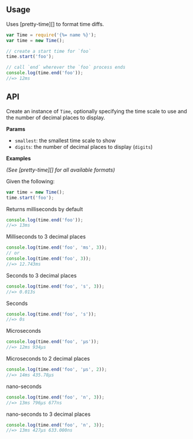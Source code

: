 ## Usage

Uses [pretty-time][] to format time diffs.

```js
var Time = require('{%= name %}');
var time = new Time();

// create a start time for `foo`
time.start('foo');

// call `end` wherever the `foo` process ends
console.log(time.end('foo'));
//=> 12ms
```

## API

Create an instance of `Time`, optionally specifying the time scale to use and the number of decimal places to display.

**Params**

- `smallest`: the smallest time scale to show
- `digits`: the number of decimal places to display (`digits`)

**Examples**

_(See [pretty-time][] for all available formats)_

Given the following:

```js
var time = new Time();
time.start('foo');
```

Returns milliseconds by default

```js
console.log(time.end('foo'));
//=> 13ms
```

Milliseconds to 3 decimal places

```js
console.log(time.end('foo', 'ms', 3));
// or
console.log(time.end('foo', 3));
//=> 12.743ms
```

Seconds to 3 decimal places

```js
console.log(time.end('foo', 's', 3));
//=> 0.013s
```

Seconds

```js
console.log(time.end('foo', 's'));
//=> 0s
```

Microseconds

```js
console.log(time.end('foo', 'μs'));
//=> 12ms 934μs
```

Microseconds to 2 decimal places

```js
console.log(time.end('foo', 'μs', 2));
//=> 14ms 435.78μs
```

nano-seconds

```js
console.log(time.end('foo', 'n', 3));
//=> 13ms 796μs 677ns
```

nano-seconds to 3 decimal places

```js
console.log(time.end('foo', 'n', 3));
//=> 13ms 427μs 633.000ns
```

